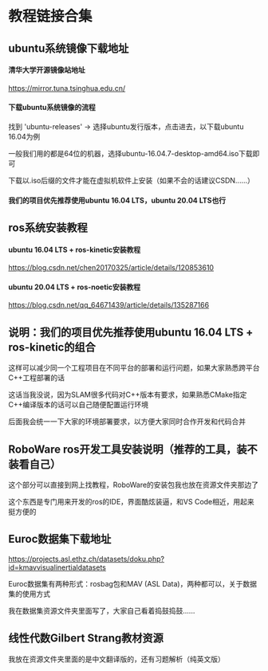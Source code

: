 # 教程链接合集

## ubuntu系统镜像下载地址

#### 清华大学开源镜像站地址
https://mirror.tuna.tsinghua.edu.cn/

#### 下载ubuntu系统镜像的流程

找到 'ubuntu-releases' -> 选择ubuntu发行版本，点击进去，以下载ubuntu 16.04为例

一般我们用的都是64位的机器，选择ubuntu-16.04.7-desktop-amd64.iso下载即可

下载以.iso后缀的文件才能在虚拟机软件上安装（如果不会的话建议CSDN......）

#### 我们的项目优先推荐使用ubuntu 16.04 LTS，ubuntu 20.04 LTS也行

## ros系统安装教程

#### ubuntu 16.04 LTS + ros-kinetic安装教程
https://blog.csdn.net/chen20170325/article/details/120853610

#### ubuntu 20.04 LTS + ros-noetic安装教程
https://blog.csdn.net/qq_64671439/article/details/135287166

## 说明：我们的项目优先推荐使用ubuntu 16.04 LTS + ros-kinetic的组合

这样可以减少同一个工程项目在不同平台的部署和运行问题，如果大家熟悉跨平台C++工程部署的话

这话当我没说，因为SLAM很多代码对C++版本有要求，如果熟悉CMake指定C++编译版本的话可以自己随便配置运行环境

后面我会统一一下大家的环境部署要求，以方便大家同时合作开发和代码合并

## RoboWare ros开发工具安装说明（推荐的工具，装不装看自己）

这个部分可以直接到网上找教程，RoboWare的安装包我也放在资源文件夹那边了

这个东西是专门用来开发的ros的IDE，界面酷炫装逼，和VS Code相近，用起来挺方便的

## Euroc数据集下载地址

https://projects.asl.ethz.ch/datasets/doku.php?id=kmavvisualinertialdatasets

Euroc数据集有两种形式：rosbag包和MAV (ASL Data)，两种都可以，关于数据集的使用方式

我在数据集资源文件夹里面写了，大家自己看着捣鼓捣鼓......

## 线性代数Gilbert Strang教材资源

我放在资源文件夹里面的是中文翻译版的，还有习题解析（纯英文版）